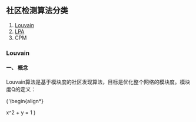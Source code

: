 <srcipt type="text/javascript" src="http://cdn.mathjax.org/mathjax/latest/MathJax.js?config=default"></script>

## 社区检测算法分类
1. [Louvain](https://arxiv.org/abs/0803.0476)
2. [LPA](./louvain/louvain.md)
3. CPM
### Louvain
#### 一、 概念
Louvain算法是基于模块度的社区发现算法，目标是优化整个网络的模块度。模块度Q的定义：

(
\begin{align*}

x^2 + y = 1 )


